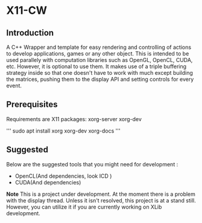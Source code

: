 # X11-CW

## Introduction

A C++ Wrapper and template for easy rendering and controlling of actions to develop applications, games or any other object.
This is intended to be used parallely with computation libraries such as OpenGL, OpenCL, CUDA, etc. However, it is optional
to use them. It makes use of a triple buffering strategy inside so that one doesn't have to work with much except 
building the matrices, pushing them to the display API and setting controls for every event.


## Prerequisites

Requirements are X11 packages: xorg-server xorg-dev

'''
sudo apt install xorg xorg-dev xorg-docs
'''

## Suggested
Below are the suggested tools that you might need for development :

* OpenCL(And dependencies, look ICD )
* CUDA(And dependencies)

**Note**
This is a project under development. At the moment there is a problem with the display thread. Unless it isn't resolved, 
this project is at a stand still. However, you can utilize it if you are currently working on XLib development. 

